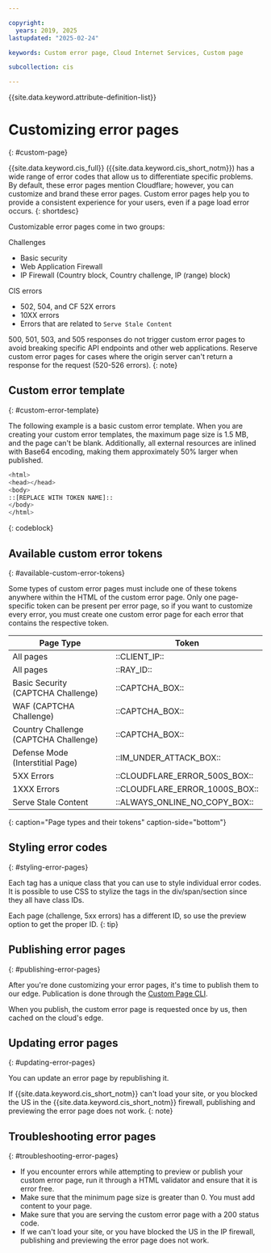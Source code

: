 ```yaml
---

copyright:
  years: 2019, 2025
lastupdated: "2025-02-24"

keywords: Custom error page, Cloud Internet Services, Custom page

subcollection: cis

---
```


{{site.data.keyword.attribute-definition-list}}

# Customizing error pages
{: #custom-page}

{{site.data.keyword.cis_full}} ({{site.data.keyword.cis_short_notm}}) has a wide range of error codes that allow us to differentiate specific problems. By default, these error pages mention Cloudflare; however, you can customize and brand these error pages. Custom error pages help you to provide a consistent experience for your users, even if a page load error occurs.
{: shortdesc}

Customizable error pages come in two groups:

Challenges
* Basic security
* Web Application Firewall
* IP Firewall (Country block, Country challenge, IP (range) block)

CIS errors
* 502, 504, and CF 52X errors
* 10XX errors
* Errors that are related to `Serve Stale Content`

500, 501, 503, and 505 responses do not trigger custom error pages to avoid breaking specific API endpoints and other web applications. Reserve custom error pages for cases where the origin server can't return a response for the request (520-526 errors).
{: note}

## Custom error template
{: #custom-error-template}

The following example is a basic custom error template. When you are creating your custom error templates, the maximum page size is 1.5 MB, and the page can't be blank. Additionally, all external resources are inlined with Base64 encoding, making them approximately 50% larger when published.

```sh
<html>
<head></head>
<body>
::[REPLACE WITH TOKEN NAME]::
</body>
</html>
```
{: codeblock}

## Available custom error tokens
{: #available-custom-error-tokens}

Some types of custom error pages must include one of these tokens anywhere within the HTML of the custom error page. Only one page-specific token can be present per error page, so if you want to customize every error, you must create one custom error page for each error that contains the respective token.

|Page Type |Token |
|------|------|
|All pages | ::CLIENT_IP::|
|All pages | ::RAY_ID::|
|Basic Security (CAPTCHA Challenge) | ::CAPTCHA_BOX::|
|WAF (CAPTCHA Challenge) | ::CAPTCHA_BOX::|
|Country Challenge (CAPTCHA Challenge) | ::CAPTCHA_BOX::|
|Defense Mode (Interstitial Page) | ::IM_UNDER_ATTACK_BOX::|
|5XX Errors |::CLOUDFLARE_ERROR_500S_BOX::|
|1XXX Errors |::CLOUDFLARE_ERROR_1000S_BOX::|
|Serve Stale Content | ::ALWAYS_ONLINE_NO_COPY_BOX::|
{: caption="Page types and their tokens" caption-side="bottom"}

## Styling error codes
{: #styling-error-pages}

Each tag has a unique class that you can use to style individual error codes. It is possible to use CSS to stylize the tags in the div/span/section since they all have class IDs.

Each page (challenge, 5xx errors) has a different ID, so use the preview option to get the proper ID.
{: tip}

## Publishing error pages
{: #publishing-error-pages}

After you're done customizing your error pages, it's time to publish them to our edge. Publication is done through the [Custom Page CLI](/docs/cis?topic=cis-cis-cli#custom-pages).

When you publish, the custom error page is requested once by us, then cached on the cloud's edge.

## Updating error pages
{: #updating-error-pages}

You can update an error page by republishing it.

If {{site.data.keyword.cis_short_notm}} can't load your site, or you blocked the US in the {{site.data.keyword.cis_short_notm}} firewall, publishing and previewing the error page does not work.
{: note}

## Troubleshooting error pages
{: #troubleshooting-error-pages}

*  If you encounter errors while attempting to preview or publish your custom error page, run it through a HTML validator and ensure that it is error free.
*  Make sure that the minimum page size is greater than 0. You must add content to your page.
*  Make sure that you are serving the custom error page with a 200 status code.
*  If we can't load your site, or you have blocked the US in the IP firewall, publishing and previewing the error page does not work.
